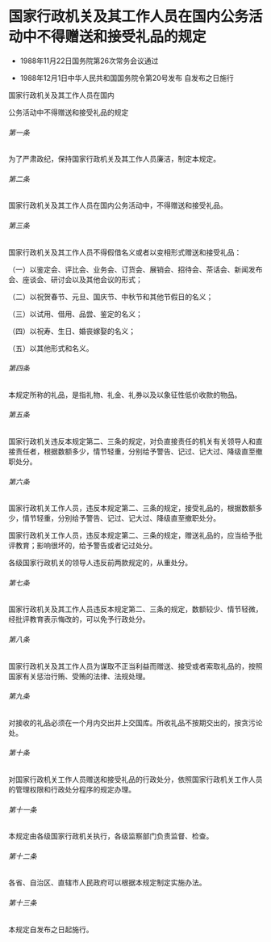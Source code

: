 # 国家行政机关及其工作人员在国内公务活动中不得赠送和接受礼品的规定

- 1988年11月22日国务院第26次常务会议通过

- 1988年12月1日中华人民共和国国务院令第20号发布 自发布之日施行

<!-- INFO END -->

国家行政机关及其工作人员在国内

公务活动中不得赠送和接受礼品的规定

###### 第一条

为了严肃政纪，保持国家行政机关及其工作人员廉洁，制定本规定。

###### 第二条

国家行政机关及其工作人员在国内公务活动中，不得赠送和接受礼品。

###### 第三条

国家行政机关及其工作人员不得假借名义或者以变相形式赠送和接受礼品：

（一）以鉴定会、评比会、业务会、订货会、展销会、招待会、茶话会、新闻发布会、座谈会、研讨会以及其他会议的形式；

（二）以祝贺春节、元旦、国庆节、中秋节和其他节假日的名义；

（三）以试用、借用、品尝、鉴定的名义；

（四）以祝寿、生日、婚丧嫁娶的名义；

（五）以其他形式和名义。

###### 第四条

本规定所称的礼品，是指礼物、礼金、礼券以及以象征性低价收款的物品。

###### 第五条

国家行政机关违反本规定第二、三条的规定，对负直接责任的机关有关领导人和直接责任者，根据数额多少，情节轻重，分别给予警告、记过、记大过、降级直至撤职处分。

###### 第六条

国家行政机关工作人员，违反本规定第二、三条的规定，接受礼品的，根据数额多少，情节轻重，分别给予警告、记过、记大过、降级直至撤职处分。

国家行政机关工作人员，违反本规定第二、三条的规定，赠送礼品的，应当给予批评教育；影响很坏的，给予警告或者记过处分。

各级国家行政机关的领导人违反前两款规定的，从重处分。

###### 第七条

国家行政机关及其工作人员违反本规定第二、三条的规定，数额较少、情节轻微，经批评教育表示悔改的，可以免予行政处分。

###### 第八条

国家行政机关及其工作人员为谋取不正当利益而赠送、接受或者索取礼品的，按照国家有关惩治行贿、受贿的法律、法规处理。

###### 第九条

对接收的礼品必须在一个月内交出并上交国库。所收礼品不按期交出的，按贪污论处。

###### 第十条

对国家行政机关工作人员赠送和接受礼品的行政处分，依照国家行政机关工作人员的管理权限和行政处分程序的规定办理。

###### 第十一条

本规定由各级国家行政机关执行，各级监察部门负责监督、检查。

###### 第十二条

各省、自治区、直辖市人民政府可以根据本规定制定实施办法。

###### 第十三条

本规定自发布之日起施行。
